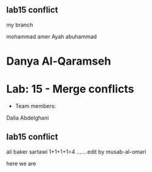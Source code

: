 ## lab15 conflict
my branch

mohammad amer
Ayah abuhammad

# Danya Al-Qaramseh
# Lab: 15 - Merge conflicts

 - Team members:

 Dalia Abdelghani 
 
## lab15 conflict

ali baker sartawi
1+1+1+1=4 .......edit by musab-al-omari

here we are
